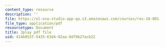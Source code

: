 ```yaml
---
content_type: resource
description: ''
file: https://ol-ocw-studio-app-qa.s3.amazonaws.com/courses/res-10-001-making-science-and-engineering-pictures-a-practical-guide-to-presenting-your-work-spring-2016/414b053f543563d492aa9df9b27acb22_bHbWFHMffzE.pdf
file_type: application/pdf
resourcetype: Document
title: 3play pdf file
uid: 414b053f-5435-63d4-92aa-9df9b27acb22
---
```

